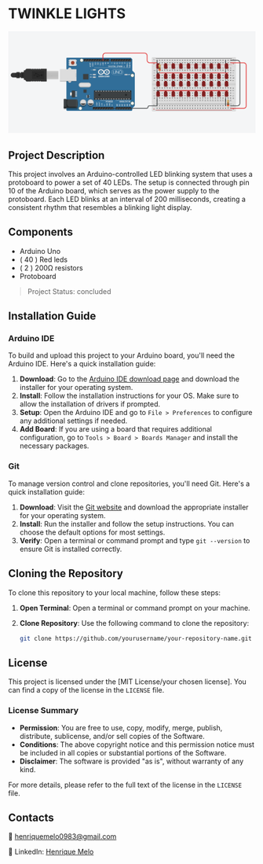 # TWINKLE LIGHTS

[![CIRCUIT VIDEO](assets/preview.png)](assets/video.gif)

## Project Description

This project involves an Arduino-controlled LED blinking system that uses a protoboard to power a set of 40 LEDs. The setup is connected through pin 10 of the Arduino board, which serves as the power supply to the protoboard. Each LED blinks at an interval of 200 milliseconds, creating a consistent rhythm that resembles a blinking light display.

## Components

- Arduino Uno
- ( 40 ) Red leds
- ( 2 ) 200Ω resistors
- Protoboard


> Project Status: concluded


## Installation Guide

### Arduino IDE

To build and upload this project to your Arduino board, you'll need the Arduino IDE. Here's a quick installation guide:

1. **Download**: Go to the [Arduino IDE download page](https://www.arduino.cc/en/software) and download the installer for your operating system.
2. **Install**: Follow the installation instructions for your OS. Make sure to allow the installation of drivers if prompted.
3. **Setup**: Open the Arduino IDE and go to `File > Preferences` to configure any additional settings if needed.
4. **Add Board**: If you are using a board that requires additional configuration, go to `Tools > Board > Boards Manager` and install the necessary packages.

### Git

To manage version control and clone repositories, you'll need Git. Here's a quick installation guide:

1. **Download**: Visit the [Git website](https://git-scm.com/) and download the appropriate installer for your operating system.
2. **Install**: Run the installer and follow the setup instructions. You can choose the default options for most settings.
3. **Verify**: Open a terminal or command prompt and type `git --version` to ensure Git is installed correctly.

## Cloning the Repository

To clone this repository to your local machine, follow these steps:

1. **Open Terminal**: Open a terminal or command prompt on your machine.
2. **Clone Repository**: Use the following command to clone the repository:

   ```bash
   git clone https://github.com/yourusername/your-repository-name.git


## License

This project is licensed under the [MIT License/your chosen license]. You can find a copy of the license in the `LICENSE` file. 

### License Summary

- **Permission**: You are free to use, copy, modify, merge, publish, distribute, sublicense, and/or sell copies of the Software.
- **Conditions**: The above copyright notice and this permission notice must be included in all copies or substantial portions of the Software.
- **Disclaimer**: The software is provided "as is", without warranty of any kind. 

For more details, please refer to the full text of the license in the `LICENSE` file.   

## Contacts

📧 henriquemelo0983@gmail.com

💼 LinkedIn: [Henrique Melo](https://www.linkedin.com/in/henrique-de-oliveira-melo-933a41203/)